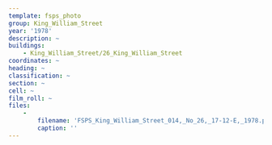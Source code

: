 ```yaml
---
template: fsps_photo
group: King_William_Street
year: '1978'
description: ~
buildings:
    - King_William_Street/26_King_William_Street
coordinates: ~
heading: ~
classification: ~
section: ~
cell: ~
film_roll: ~
files:
    -
        filename: 'FSPS_King_William_Street_014,_No_26,_17-12-E,_1978.png'
        caption: ''
---
```

